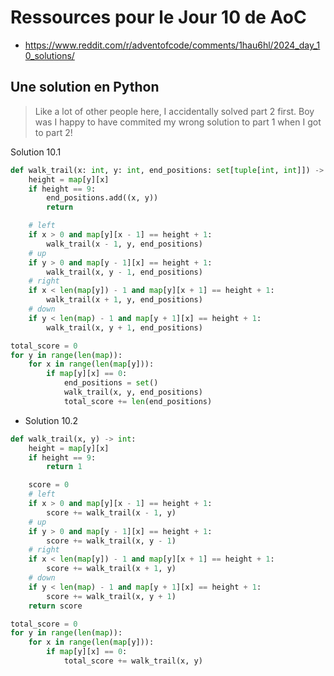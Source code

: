 # Ressources pour le Jour 10 de AoC

* https://www.reddit.com/r/adventofcode/comments/1hau6hl/2024_day_10_solutions/

## Une solution en Python

> Like a lot of other people here, I accidentally solved part 2 first. Boy was I happy to have commited my wrong solution to part 1 when I got to part 2!

Solution 10.1

```python
def walk_trail(x: int, y: int, end_positions: set[tuple[int, int]]) -> int:
    height = map[y][x]
    if height == 9:
        end_positions.add((x, y))
        return

    # left
    if x > 0 and map[y][x - 1] == height + 1:
        walk_trail(x - 1, y, end_positions)
    # up
    if y > 0 and map[y - 1][x] == height + 1:
        walk_trail(x, y - 1, end_positions)
    # right
    if x < len(map[y]) - 1 and map[y][x + 1] == height + 1:
        walk_trail(x + 1, y, end_positions)
    # down
    if y < len(map) - 1 and map[y + 1][x] == height + 1:
        walk_trail(x, y + 1, end_positions)

total_score = 0
for y in range(len(map)):
    for x in range(len(map[y])):
        if map[y][x] == 0:
            end_positions = set()
            walk_trail(x, y, end_positions)
            total_score += len(end_positions)
```

* Solution 10.2

```python
def walk_trail(x, y) -> int:
    height = map[y][x]
    if height == 9:
        return 1

    score = 0
    # left
    if x > 0 and map[y][x - 1] == height + 1:
        score += walk_trail(x - 1, y)
    # up
    if y > 0 and map[y - 1][x] == height + 1:
        score += walk_trail(x, y - 1)
    # right
    if x < len(map[y]) - 1 and map[y][x + 1] == height + 1:
        score += walk_trail(x + 1, y)
    # down
    if y < len(map) - 1 and map[y + 1][x] == height + 1:
        score += walk_trail(x, y + 1)
    return score

total_score = 0
for y in range(len(map)):
    for x in range(len(map[y])):
        if map[y][x] == 0:
            total_score += walk_trail(x, y)
```

